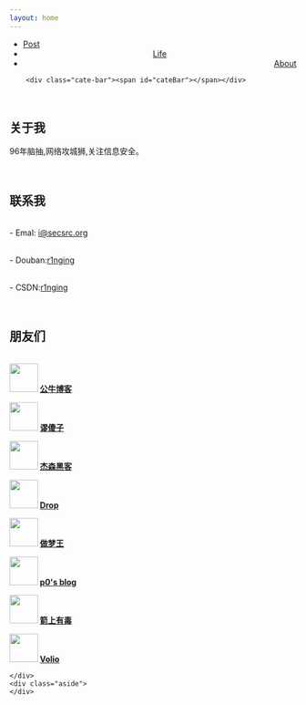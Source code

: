 ```yaml
---
layout: home
---
```


<div class="index-content project">
    <div class="section">
        <ul class="artical-cate">
            <li><a href="/"><span>Post</span></a></li>
            <li style="text-align:center"><a href="/Life"><span>Life</span></a></li>
            <li class="on" style="text-align:right"><a href="/About"><span>About</span></a></li>
        </ul>

        <div class="cate-bar"><span id="cateBar"></span></div>
<p></p>
<br><h2>关于我</h2>
96年脑抽,网络攻城狮,关注信息安全。
<p></p>
<br><h2>联系我</h2>

<br>- Emal: i@secsrc.org

<br>- Douban:<a href="https://www.douban.com/people/r1nging/">r1nging</a>

<br>- CSDN:<a href="http://blog.csdn.net/only_ring">r1nging</a>
<p></p>
<br><h2>朋友们</h2>
<br>
<strong><a title="一头公牛" href="http://oxblog.cn" target="_blank" rel="noopener">
<img class="alignleft" src="https://s1.ax1x.com/2018/04/14/CVThxf.jpg" width="50" height="50" /></a>
<a href="http://oxblog.cn" target="_blank" rel="noopener">公牛博客</a></strong>
<p></p>
<strong><a title="01青年" href="http://miuss.org" target="_blank" rel="noopener">
<img class="alignleft" src="https://ww2.sinaimg.cn/large/005zWjpnly1fnxr24bcpej30b40b40t4.jpg" width="50" height="50" /></a>
<a href="http://miuss.org" target="_blank" rel="noopener">谬傻子</a></strong>
<p></p>
<strong><a title="杰森黑客" href="http://www.hackjason.com/" target="_blank" rel="noopener">
<img class="alignleft" src="https://s1.ax2x.com/2018/04/14/NoFkn.jpg" width="50" height="50" /></a>
<a href="http://www.hackjason.com/" target="_blank" rel="noopener">杰森黑客</a></strong>
<p></p>
<strong><a title="渗透测试 代码审计 内网渗透 武器库" href="https://drops.org.cn" target="_blank" rel="noopener">
<img class="alignleft" src="https://drops.org.cn/usr/themes/drop.jpg" width="50" height="50" /></a>
<a href="https://drops.org.cn" target="_blank" rel="noopener">Drop</a></strong>
<p></p>
<strong><a title="喜欢做梦" href="https://www.zomw.cn/" target="_blank" rel="noopener">
<img class="alignleft" src="https://s1.ax1x.com/2018/04/21/CMJC60.png" width="50" height="50" /></a>
<a href="https://www.zomw.cn/" target="_blank" rel="noopener">做梦王</a></strong>
<p></p>
<strong><a title="混迹于各大CTF比赛的信息安全爱好者。" href="http://p0sec.net/" target="_blank" rel="noopener">
<img class="alignleft" src="http://p0sec.net/touxiang.png" width="50" height="50" /></a>
<a href="http://p0sec.net/" target="_blank" rel="noopener">p0's blog</a></strong>
<p></p>
<strong><a title="烟雨暗千家，诗酒趁年华。" href="http://blueshit.xyz/" target="_blank" rel="noopener">
<img class="alignleft" src="http://blueshit.xyz/images/avatar.jpg" width="50" height="50" /></a>
<a href="http://blueshit.xyz/" target="_blank" rel="noopener">箭上有毒</a></strong>
<p></p>
<strong><a title="不知名学校的大四狗一只." href="https://niconiconi.org" target="_blank" rel="noopener">
<img class="alignleft" src="https://gravatar.yecdn.com/avatar/ccf090591cf549646cae4f16ee27a403" width="50" height="50" /></a>
<a href="https://niconiconi.org" target="_blank" rel="noopener">Volio</a></strong>



    </div>
    <div class="aside">
    </div>
</div>
